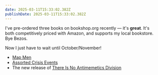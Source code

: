 ```yaml
---
date: 2025-03-11T15:33:02.382Z
publishDate: 2025-03-11T15:33:02.382Z
---
```


I've pre-ordered three books on bookshop.org recently — it's **great**. It's both competitively priced with Amazon, and supports my local bookstore. Bye Bezos.

Now I just have to wait until October/November!
- [Map Men](https://uk.bookshop.org/p/books/this-way-up-22-maps-to-get-you-lost-jay-foreman/7788625?ean=9780008710286)
- [Assorted Crisis Events](https://uk.bookshop.org/p/books/assorted-crisis-events-vol-01-deniz-camp/7838691?ean=9781534333963)
- The new release of [There Is No Antimemetics Division](https://uk.bookshop.org/p/books/there-is-no-antimemetics-division-qntm/7814909?ean=9781529953176)
